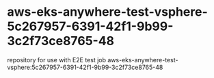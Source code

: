 # aws-eks-anywhere-test-vsphere-5c267957-6391-42f1-9b99-3c2f73ce8765-48
repository for use with E2E test job aws-eks-anywhere-test-vsphere:5c267957-6391-42f1-9b99-3c2f73ce8765-48
